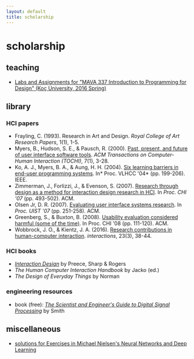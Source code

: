 ```yaml
---
layout: default
title: scholarship
---
```


# scholarship

## teaching

- [Labs and Assignments for "MAVA 337 Introduction to Programming for Design" (Koç University, 2016 Spring)](/scholarship/mava337-2016spring/)

## library

### HCI papers

- Frayling, C. (1993). Research in Art and Design. *Royal College of Art Research Papers*, 1(1), 1-5.
- Myers, B., Hudson, S. E., & Pausch, R. (2000). [Past, present, and future of user interface software tools](http://dl.acm.org/citation.cfm?id=344959). *ACM Transactions on Computer-Human Interaction (TOCHI)*, 7(1), 3-28.
- Ko, A. J., Myers, B. A., & Aung, H. H. (2004). [Six learning barriers in end-user programming systems](http://dl.acm.org/citation.cfm?id=1034570). In* Proc. VLHCC '04* (pp. 199-206). IEEE.
- Zimmerman, J., Forlizzi, J., & Evenson, S. (2007). [Research through design as a method for interaction design research in HCI](http://dl.acm.org/citation.cfm?id=1240704). In *Proc. CHI '07* (pp. 493-502). ACM.
- Olsen Jr, D. R. (2007). [Evaluating user interface systems research](http://dl.acm.org/citation.cfm?id=1294256). In *Proc. UIST '07* (pp. 251-258). ACM.
- Greenberg, S., & Buxton, B. (2008). [Usability evaluation considered harmful (some of the time)](http://dl.acm.org/citation.cfm?id=1357074). In Proc. CHI '08 (pp. 111-120). ACM.
- Wobbrock, J. O., & Kientz, J. A. (2016). [Research contributions in human-computer interaction](https://interactions.acm.org/archive/view/may-june-2016/research-contribution-in-human-computer-interaction). *interactions*, 23(3), 38-44.

### HCI books

- *[Interaction Design](http://www.id-book.com/)* by Preece, Sharp & Rogers
- *The Human Computer Interaction Handbook* by Jacko (ed.)
- *The Design of Everyday Things* by Norman

### engineering resources

- book (free): *[The Scientist and Engineer's Guide to Digital Signal Processing](http://www.dspguide.com/)* by Smith

## miscellaneous

- [solutions for Exercises in Michael Nielsen's Neural Networks and Deep Learning](/scholarship/nndl/)
